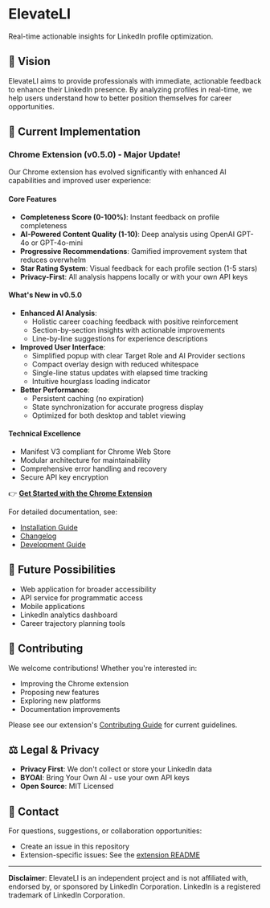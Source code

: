 # ElevateLI

Real-time actionable insights for LinkedIn profile optimization.

## 🎯 Vision

ElevateLI aims to provide professionals with immediate, actionable feedback to enhance their LinkedIn presence. By analyzing profiles in real-time, we help users understand how to better position themselves for career opportunities.

## 🚀 Current Implementation

### Chrome Extension (v0.5.0) - Major Update!
Our Chrome extension has evolved significantly with enhanced AI capabilities and improved user experience:

#### Core Features
- **Completeness Score (0-100%)**: Instant feedback on profile completeness
- **AI-Powered Content Quality (1-10)**: Deep analysis using OpenAI GPT-4o or GPT-4o-mini
- **Progressive Recommendations**: Gamified improvement system that reduces overwhelm
- **Star Rating System**: Visual feedback for each profile section (1-5 stars)
- **Privacy-First**: All analysis happens locally or with your own API keys

#### What's New in v0.5.0
- **Enhanced AI Analysis**: 
  - Holistic career coaching feedback with positive reinforcement
  - Section-by-section insights with actionable improvements
  - Line-by-line suggestions for experience descriptions
- **Improved User Interface**:
  - Simplified popup with clear Target Role and AI Provider sections
  - Compact overlay design with reduced whitespace
  - Single-line status updates with elapsed time tracking
  - Intuitive hourglass loading indicator
- **Better Performance**:
  - Persistent caching (no expiration)
  - State synchronization for accurate progress display
  - Optimized for both desktop and tablet viewing

#### Technical Excellence
- Manifest V3 compliant for Chrome Web Store
- Modular architecture for maintainability
- Comprehensive error handling and recovery
- Secure API key encryption

👉 **[Get Started with the Chrome Extension](./elevateli-extension/)**

For detailed documentation, see:
- [Installation Guide](./elevateli-extension/README.md)
- [Changelog](./elevateli-extension/CHANGELOG.md)
- [Development Guide](./elevateli-extension/CONTRIBUTING.md)

## 🔮 Future Possibilities

- Web application for broader accessibility
- API service for programmatic access
- Mobile applications
- LinkedIn analytics dashboard
- Career trajectory planning tools

## 🤝 Contributing

We welcome contributions! Whether you're interested in:
- Improving the Chrome extension
- Proposing new features
- Exploring new platforms
- Documentation improvements

Please see our extension's [Contributing Guide](./elevateli-extension/CONTRIBUTING.md) for current guidelines.

## ⚖️ Legal & Privacy

- **Privacy First**: We don't collect or store your LinkedIn data
- **BYOAI**: Bring Your Own AI - use your own API keys
- **Open Source**: MIT Licensed

## 📧 Contact

For questions, suggestions, or collaboration opportunities:
- Create an issue in this repository
- Extension-specific issues: See the [extension README](./elevateli-extension/README.md)

---

**Disclaimer**: ElevateLI is an independent project and is not affiliated with, endorsed by, or sponsored by LinkedIn Corporation. LinkedIn is a registered trademark of LinkedIn Corporation.